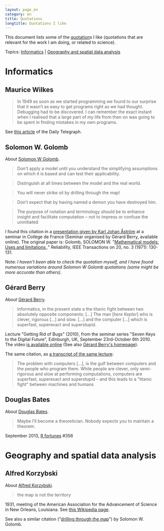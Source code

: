 ```yaml
---
layout: page_en
category: en
title: Quotations
longtitle: Quotations I like
---
```


This document lists some of the [quotation][]s I like (quotations 
that are relevant for the work I am doing, or related to science). 

Topics: [Informatics](#informatics) | [Geography and spatial data 
analysis](#geography)



Informatics   <a name="informatics"></a>
===========

Maurice Wilkes
--------------

> In 1949 as soon as we started programming we found to our surprise 
> that it wasn’t as easy to get programs right as we had thought. 
> Debugging had to be discovered. I can remember the exact instant 
> when I realised that a large part of my life from then on was going 
> to be spent in finding mistakes in my own programs.

See [this article][MauriceWilkes] of the Daily Telegraph.



Solomon W. Golomb   <a name="golomb"></a>
-----------------

About [Solomon W Golomb](http://en.wikipedia.org/wiki/Solomon_W._Golomb).

> Don't apply a model until you understand the simplifying assumptions 
> on which it is based and can test their applicability.

> Distinguish at all times between the model and the real world. 

> You will never strike oil by drilling through the map!

> Don’t expect that by having named a demon you have destroyed him.

> The purpose of notation and terminology should be to enhance 
> insight and facilitate computation – not to impress or confuse 
> the uninitiated

I found this citation in a [presentation given by Karl Johan 
Åström][KJAstrom] at a seminar in Collège de France 
(Seminar organised by Gérard Berry, available online). The original 
paper is: Golomb, SOLOMON W. "[Mathematical models: Uses and limitations
][SolomonGolomb]." Reliability, IEEE Transactions on 20, no. 3 
(1971): 130-131.

Note: _I haven't been able to check the quotation myself, and I 
have found numerous variations around Solomon W Golomb quotations 
(some might be more accurate than others)._



Gérard Berry
------------

About [Gérard Berry](http://en.wikipedia.org/wiki/G%C3%A9rard_Berry).

> Informatics, in the present state a the titanic fight between
> two absolutely opposite components: [...]
> The man [_here Kepler_] who is clever, rigorous [...] and slow. [...]
> and the computer [...] which is superfast, superexact and superstupid.

Lecture "Getting Rid of Bugs" (2010), from the seminar series "Seven 
Keys to the Digital Future", Edinburgh, UK, September 23rd-October 
6th 2010. The video [is available online][GettingRid] (See also 
[Gérard Berry's homepage][GerardBerry]).

The same citation, as [a transcript of the same lecture][SevenKeys2]:

> The problem with computers [...], is the gulf between computers 
> and the people who program them. While people are clever,
> only semi-rigorous and slow at performing computations, computers 
> are superfast, superexact and superstupid – and this leads to
> a "titanic fight" between machines and humans



Douglas Bates
-------------

About [Douglas Bates](http://www.stat.wisc.edu/~bates/).

> Maybe I’ll become a theoretician. Nobody expects you to maintain 
> a theorem.

September 2013, [R fortunes][RFortunes] #356 



Geography and spatial data analysis   <a name="geography"></a>
===================================

Alfred Korzybski
----------------

About [Alfred Korzybski](http://en.wikipedia.org/wiki/Alfred_Korzybski).

> the map is not the territory

1931, meeting of the American Association for the Advancement of 
Science in New Orleans, Louisiana. See [this Wikipedia 
page][mapterritory].

See also a similar citation ("[drilling through the map](#golomb)") 
by Solomon W. Golomb.



<!-- List of links -->
[quotation]:     https://en.wikipedia.org/wiki/Quotation                     "Quotation (Wikipedia)"
[mapterritory]:  http://en.wikipedia.org/wiki/Map%E2%80%93territory_relation "Map–territory relation (Wikipedia)"
[MauriceWilkes]: http://www.telegraph.co.uk/news/obituaries/technology-obituaries/8171435/Professor-Sir-Maurice-Wilkes.html "Maurice Wilkes obituary (Daily Telegraph)"
[SolomonGolomb]: http://dx.doi.org/10.1109/TR.1971.5216113 "Solomon Golomb Mathematical models: Uses and limitations"
[KJAstrom]:      http://www.college-de-france.fr/site/gerard-berry/seminar-2014-03-19-17h00.htm
[RFortunes]:     http://cran.r-project.org/web/packages/fortunes/vignettes/fortunes.pdf "R Fortunes vignette on CRAN" 
[GettingRid]:    http://www-sop.inria.fr/members/Gerard.Berry/VideosEdinburgh/GETTING_RID_H264_768kbit.mp4 "Getting Rid of Bugs - video (Gérard Berry)"
[GerardBerry]:   http://www-sop.inria.fr/members/Gerard.Berry/ "Gérard Berry’s Home Page"
[SevenKeys]:     http://idea.ed.ac.uk/future/ "Seven Keys to the Digital Future (conference)"
[SevenKeys2]:    http://www.royalsoced.org.uk/cms/files/events/reports/2009-2010/berry_bishop_final.pdf "Seven Keys to the Digital Future (transcript)"


